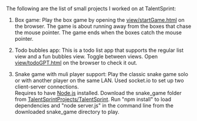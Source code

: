 The following are the list of small projects I worked on at TalentSprint:
1. Box game: 
    Play the box game by opening the [view/startGame.html](https://adityantamarapu.github.io/TalentSprintProjects/TalentSprint/view/startGame.html) on the browser.
    The game is about running away from the boxes that chase the mouse pointer.
    The game ends when the boxes catch the mouse pointer.

3. Todo bubbles app: 
    This is a todo list app that supports the regular list view and a fun bubbles view.
    Toggle between views.
    Open [view/todoGPT.html](https://adityantamarapu.github.io/TalentSprintProjects/TalentSprint/view/todoGPT.html) on the browser to check it out.

4. Snake game with muli player support: 
   Play the classic snake game solo or with another player on the same LAN.
   Used socket.io to set up two client-server connections.   
   Requires to have [Node.js](https://nodejs.org/en/download) installed.
   Download the snake_game folder from [TalentSprintProjects/TalentSprint](https://github.com/adityantamarapu/TalentSprintProjects/tree/main/TalentSprint).
   Run "npm install" to load dependencies and "node server.js" in the command line from the downloaded snake_game directory to play.
